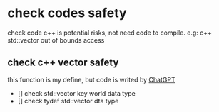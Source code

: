# check codes safety
check code c++ is potential risks, not need code to compile. e.g: c++ std::vector out of bounds access
## check c++ vector safety
  this function is my define, but code is writed by [ChatGPT](https://chatgpt.com/)
  - [] check std::vector key world data type
  - [] check tydef std::vector dta type
  
